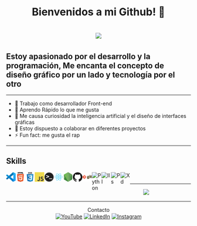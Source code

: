

<h1 align="center">Bienvenidos a mi Github! 👋

<img align="center" src="https://media-exp1.licdn.com/dms/image/C5616AQEeahEYxwBVPA/profile-displaybackgroundimage-shrink_350_1400/0/1593707509079?e=1639008000&v=beta&t=50OIjo9jO2L78AcmbB05CdhwSql_Hre9KTSLiON_mQg"/></h1>

<h2> Estoy apasionado por el desarrollo y la programación, Me encanta el concepto de diseño gráfico por un lado y tecnología por el otro </h2>



---

- 🔭 Trabajo como desarrollador Front-end
- 🌱 Aprendo Rápido lo que me gusta
- 🤔 Me causa curiosidad la inteligencia artificial y el diseño de interfaces gráficas
- 💬 Estoy dispuesto a colaborar en diferentes proyectos
- ⚡ Fun fact: me gusta el rap

---

## Skills

<img align="left" alt="Visual Studio Code" width="26px" src="https://raw.githubusercontent.com/github/explore/80688e429a7d4ef2fca1e82350fe8e3517d3494d/topics/visual-studio-code/visual-studio-code.png" />
<img align="left" alt="HTML5" width="26px" src="https://raw.githubusercontent.com/github/explore/80688e429a7d4ef2fca1e82350fe8e3517d3494d/topics/html/html.png" />
<img align="left" alt="CSS3" width="26px" src="https://raw.githubusercontent.com/github/explore/80688e429a7d4ef2fca1e82350fe8e3517d3494d/topics/css/css.png" />
<img align="left" alt="JavaScript" width="26px" src="https://raw.githubusercontent.com/github/explore/80688e429a7d4ef2fca1e82350fe8e3517d3494d/topics/javascript/javascript.png" />
<img align="left" alt="Terminal" width="26px" src="https://raw.githubusercontent.com/github/explore/80688e429a7d4ef2fca1e82350fe8e3517d3494d/topics/terminal/terminal.png" />
<img align="left" alt="React" width="26px" src="https://raw.githubusercontent.com/github/explore/80688e429a7d4ef2fca1e82350fe8e3517d3494d/topics/react/react.png" />
<img align="left" alt="Node.js" width="26px" src="https://raw.githubusercontent.com/github/explore/80688e429a7d4ef2fca1e82350fe8e3517d3494d/topics/nodejs/nodejs.png" />
<img align="left" alt="GitHub" width="26px" src="https://raw.githubusercontent.com/github/explore/78df643247d429f6cc873026c0622819ad797942/topics/github/github.png" />
<img align="left" alt="Git" width="26px" src="https://raw.githubusercontent.com/github/explore/80688e429a7d4ef2fca1e82350fe8e3517d3494d/topics/git/git.png" />
<img align="left" alt="Python" width="26px" src="https://upload.wikimedia.org/wikipedia/commons/c/c3/Python-logo-notext.svg" />
<img align="left" alt="Ill" width="26px" src="https://upload.wikimedia.org/wikipedia/commons/6/66/Illustrator_CC_icon.png" />
<img align="left" alt="Ps" width="26px" src="https://upload.wikimedia.org/wikipedia/commons/thumb/2/20/Photoshop_CC_icon.png/923px-Photoshop_CC_icon.png" />
<img align="left" alt="Xd" width="26px" src="https://upload.wikimedia.org/wikipedia/commons/thumb/c/c2/Adobe_XD_CC_icon.svg/768px-Adobe_XD_CC_icon.svg.png" />
<br>

---

<p align="center">
<img src="https://github-readme-stats.vercel.app/api?username=juliandalfonso&&show_icons=true&title_color=ffffff&icon_color=bb2acf&text_color=daf7dc&bg_color=151515" center>
</p>

---

<p align="center"> Contacto
  <br>
<a href="https://www.youtube.com/channel/UCt33g5xz3Pkj6w1laA6uCfw"><img align="center" alt="YouTube" width="22px" src="https://upload.wikimedia.org/wikipedia/commons/4/42/YouTube_icon_%282013-2017%29.png" /></a> 
  <a href="https://linkedin.com/in/juliandalfonso"><img align="center" alt="LinkedIn" width="22px" src="https://upload.wikimedia.org/wikipedia/commons/thumb/e/e9/Linkedin_icon.svg/384px-Linkedin_icon.svg.png" /></a> 
  <a href="https://instagram.com/juliandalfonso"><img align="center" alt="Instagram" width="22px" src="https://upload.wikimedia.org/wikipedia/commons/thumb/a/a5/Instagram_icon.png/900px-Instagram_icon.png" /></a>
</p>
